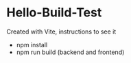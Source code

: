 # Hello-Build-Test

Created with Vite, instructions to see it

 - npm install
 - npm run build (backend and frontend)
